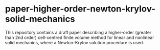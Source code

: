 # paper-higher-order-newton-krylov-solid-mechanics
This repository contains a draft paper describing a higher-order (greater than
 2nd order) cell-centred finite volume method for linear and nonlinear solid
 mechanics, where a Newton-Krylov solution procedure is used.
